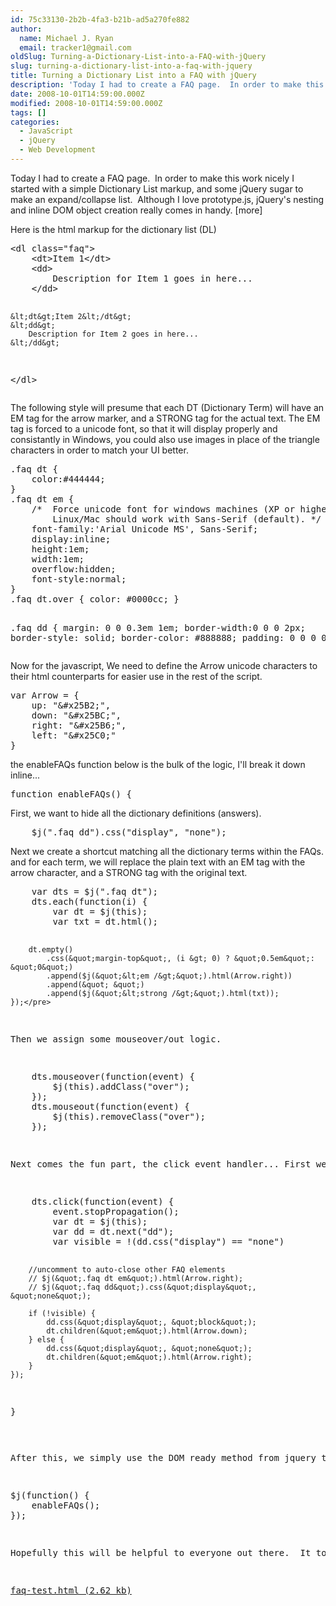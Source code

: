 ```yaml
---
id: 75c33130-2b2b-4fa3-b21b-ad5a270fe882
author:
  name: Michael J. Ryan
  email: tracker1@gmail.com
oldSlug: Turning-a-Dictionary-List-into-a-FAQ-with-jQuery
slug: turning-a-dictionary-list-into-a-faq-with-jquery
title: Turning a Dictionary List into a FAQ with jQuery
description: 'Today I had to create a FAQ page.  In order to make this work nicely I started with a simple Dictionary List markup, and some jQuery sugar to make an expand/collapse list.'
date: 2008-10-01T14:59:00.000Z
modified: 2008-10-01T14:59:00.000Z
tags: []
categories:
  - JavaScript
  - jQuery
  - Web Development
---
```


<p>Today I had to create a FAQ page.&#xA0; In order to make this work nicely I started with a simple Dictionary List markup, and some jQuery sugar to make an expand/collapse list.&#xA0; Although I love prototype.js, jQuery&apos;s nesting and inline DOM object creation really comes in handy. [more]</p>
<p>Here is the html markup for the dictionary list (DL)</p>
<pre class="brush: html">&lt;dl class=&quot;faq&quot;&gt;
    &lt;dt&gt;Item 1&lt;/dt&gt;
    &lt;dd&gt;
        Description for Item 1 goes in here...
    &lt;/dd&gt;

    &lt;dt&gt;Item 2&lt;/dt&gt;
    &lt;dd&gt;
        Description for Item 2 goes in here...
    &lt;/dd&gt;
&lt;/dl&gt;</pre>
<p>The following style will presume that each DT (Dictionary Term) will have an EM tag for the arrow marker, and a STRONG tag for the actual text. The EM tag is forced to a unicode font, so that it will display properly and consistantly in Windows, you could also use images in place of the triangle characters in order to match your UI better.</p>
<pre class="brush: css">.faq dt {
    color:#444444;
}
.faq dt em {
    /*  Force unicode font for windows machines (XP or higher)
        Linux/Mac should work with Sans-Serif (default). */
    font-family:&apos;Arial Unicode MS&apos;, Sans-Serif;
    display:inline;
    height:1em;
    width:1em;
    overflow:hidden;
    font-style:normal;
}
.faq dt.over { color: #0000cc; }
 
.faq dd {
    margin: 0 0 0.3em 1em;
    border-width:0 0 0 2px;
    border-style: solid;
    border-color: #888888;
    padding: 0 0 0 0.5em;
}
</pre>
<p>Now for the javascript, We need to define the Arrow unicode characters to their html counterparts for easier use in the rest of the script.</p>
<pre class="brush: js">var Arrow = {
    up: &quot;&amp;#x25B2;&quot;,
    down: &quot;&amp;#x25BC;&quot;,
    right: &quot;&amp;#x25B6;&quot;,
    left: &quot;&amp;#x25C0;&quot;
}
</pre>
<p>the enableFAQs function below is the bulk of the logic, I&apos;ll break it down inline...</p>
<pre class="brush: js">function enableFAQs() {</pre>
<p>First, we want to hide all the dictionary definitions (answers).</p>
<pre class="brush: js">    $j(&quot;.faq dd&quot;).css(&quot;display&quot;, &quot;none&quot;);</pre>
<p>Next we create a shortcut matching all the dictionary terms within the FAQs. and for each term, we will replace the plain text with an EM tag with the arrow character, and a STRONG tag with the original text.</p>
<pre class="brush: js">    var dts = $j(&quot;.faq dt&quot;);
    dts.each(function(i) {
        var dt = $j(this);
        var txt = dt.html();
 
        dt.empty()
            .css(&quot;margin-top&quot;, (i &gt; 0) ? &quot;0.5em&quot;: &quot;0&quot;)
            .append($j(&quot;&lt;em /&gt;&quot;).html(Arrow.right))
            .append(&quot; &quot;)
            .append($j(&quot;&lt;strong /&gt;&quot;).html(txt));
    });</pre>
<p>Then we assign some mouseover/out logic.</p>
<pre class="brush: js">    dts.mouseover(function(event) {
        $j(this).addClass(&quot;over&quot;);
    });
    dts.mouseout(function(event) {
        $j(this).removeClass(&quot;over&quot;);
    });</pre>
<p>Next comes the fun part, the click event handler... First we need to get a handle on the dictionary term (DT) and the dictionary definition (DD) so we can set them appropriately.  After this, I create a local variable as to if the DD is currently visible.  After this, I have some commented out methods in case you want to collapse other members before changing the visibility.  After that I set the visibility of the DD tag, as well as changing the marker to the appropriate arrow.</p>
<pre class="brush: js">    dts.click(function(event) {
        event.stopPropagation();
        var dt = $j(this);
        var dd = dt.next(&quot;dd&quot;);
        var visible = !(dd.css(&quot;display&quot;) == &quot;none&quot;)

        //uncomment to auto-close other FAQ elements
        // $j(&quot;.faq dt em&quot;).html(Arrow.right);
        // $j(&quot;.faq dd&quot;).css(&quot;display&quot;, &quot;none&quot;);
 
        if (!visible) {
            dd.css(&quot;display&quot;, &quot;block&quot;);
            dt.children(&quot;em&quot;).html(Arrow.down);
        } else {
            dd.css(&quot;display&quot;, &quot;none&quot;);
            dt.children(&quot;em&quot;).html(Arrow.right);
        }
    });
}
</pre>
<p>After this, we simply use the DOM ready method from jquery to initialize the FAQs.</p>
<pre class="brush: js">$j(function() {
    enableFAQs();
});</pre>
<p>Hopefully this will be helpful to everyone out there.  It took me a little while to get this all working as I want it, and I am not the most familiar with all of jQuery&apos;s methodology, which is what took me a while.</p>
<p><a rel="enclosure" href="./files/faq-test.html" test="true">faq-test.html (2.62 kb)</a></p>